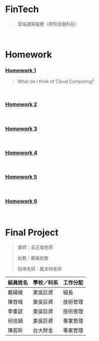 # FinTech
> 雲端運算服務（跨校金融科技）

&nbsp;

# Homework
### [Homework 1](https://github.com/hannah890621/FinTech/blob/main/HW1/HW1.md)
> What do I think of Cloud Computing?

&nbsp;

### [Homework 2](https://github.com/hannah890621/FinTech/blob/main/HW1/HW1.md)
> 

&nbsp;

### [Homework 3](https://github.com/hannah890621/FinTech/blob/main/HW1/HW1.md)
>

&nbsp;

### [Homework 4](https://github.com/hannah890621/FinTech/blob/main/HW1/HW1.md)
>

&nbsp;

### [Homework 5](https://github.com/hannah890621/FinTech/blob/main/HW1/HW1.md)
>

&nbsp;

### [Homework 6](https://github.com/hannah890621/FinTech/blob/main/HW1/HW1.md)
>

&nbsp;

# Final Project
> 業師：呂正傑老師
> 
> 助教：鄭維助教
> 
> 指導老師：戴天時老師

|組員姓名|學校／科系|工作分配|
|---|----|----|
|戴緯綾|東吳巨資|組長|
|陳首暄|東吳巨資|技術管理|
|李重諺|東吳巨資|技術管理|
|何佳穎|東吳巨資|專案管理|
|陳若昕|台大財金|專案管理|
